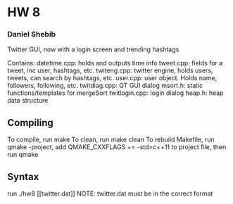 # HW 8
### Daniel Shebib

Twitter GUI, now with a login screen and trending hashtags

Contains:
datetime.cpp: holds and outputs time info
tweet.cpp: fields for a tweet, inc user, hashtags, etc.
twiteng.cpp: twitter engine, holds users, tweets, can search by hashtags, etc.
user.cpp: user object. Holds name, followers, following, etc.
twitdiag.cpp: QT GUI dialog
msort.h: static functions/templates for mergeSort
twitlogin.cpp: login dialog
heap.h: heap data structure

## Compiling
To compile, run make
To clean, run make clean
To rebuild Makefile, run qmake -project, add QMAKE_CXXFLAGS += -std=c++11
to project file, then run qmake

## Syntax
run ./hw8 [[twitter.dat]]
NOTE: twitter.dat must be in the correct format
